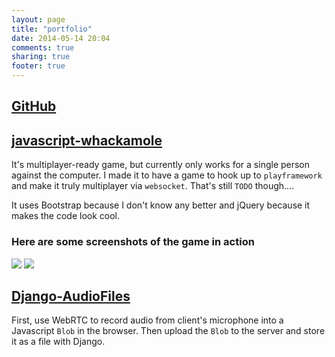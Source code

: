 ```yaml
---
layout: page
title: "portfolio"
date: 2014-05-14 20:04
comments: true
sharing: true
footer: true
---
```


## [GitHub](http://github.com/ethanp/)

## [javascript-whackamole](https://github.com/ethanp/javascript-whackamole)

It's multiplayer-ready game, but currently only works for a single person against the computer. I made it to have a game to hook up to `playframework` and make it truly multiplayer via `websocket`. That's still `TODO` though....

It uses Bootstrap because I don't know any better and jQuery because it makes
the code look cool.

### Here are some screenshots of the game in action

![](../../../../../images/js-whack/Whole_Game.png)
![](../../../../../images/js-whack/Addnl_Players.png)


## [Django-AudioFiles](https://github.com/ethanp/Django-AudioFiles)

First, use WebRTC to record audio from client's microphone into a Javascript
`Blob` in the browser. Then upload the `Blob` to the server and store it as a
file with Django.

